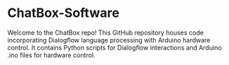 # ChatBox-Software
Welcome to the ChatBox repo! This GitHub repository houses code incorporating Dialogflow language processing with Arduino hardware control. 
It contains Python scripts for Dialogflow interactions and Arduino .ino files for hardware control.
